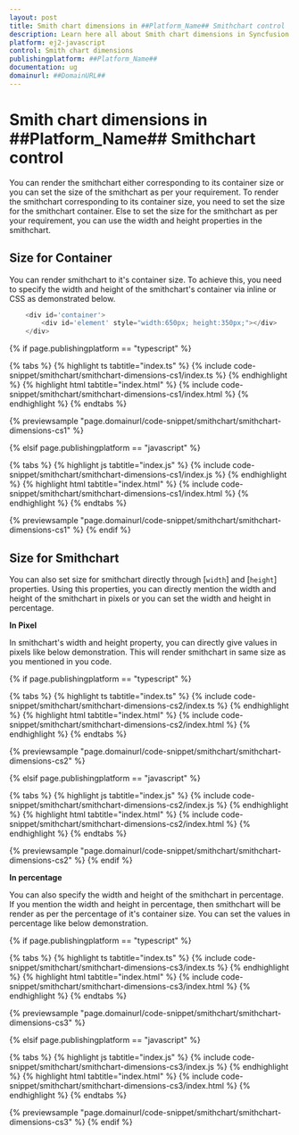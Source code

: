 ```yaml
---
layout: post
title: Smith chart dimensions in ##Platform_Name## Smithchart control | Syncfusion
description: Learn here all about Smith chart dimensions in Syncfusion ##Platform_Name## Smithchart control of Syncfusion Essential JS 2 and more.
platform: ej2-javascript
control: Smith chart dimensions 
publishingplatform: ##Platform_Name##
documentation: ug
domainurl: ##DomainURL##
---
```


# Smith chart dimensions in ##Platform_Name## Smithchart control

You can render the smithchart either corresponding to its container size or you can set the size of the smithchart as per your requirement. To render the smithchart corresponding to its container size, you need to set the size for the smithchart container. Else to set the size for the smithchart as per your requirement, you can use the width and height properties in the smithchart.

## Size for Container

You can render smithchart to it's container size. To achieve this, you need to specify the width and height of the smithchart's container via inline or CSS as demonstrated below.

```javascript
    <div id='container'>
        <div id='element' style="width:650px; height:350px;"></div>
    </div>
```

{% if page.publishingplatform == "typescript" %}

 {% tabs %}
{% highlight ts tabtitle="index.ts" %}
{% include code-snippet/smithchart/smithchart-dimensions-cs1/index.ts %}
{% endhighlight %}
{% highlight html tabtitle="index.html" %}
{% include code-snippet/smithchart/smithchart-dimensions-cs1/index.html %}
{% endhighlight %}
{% endtabs %}
        
{% previewsample "page.domainurl/code-snippet/smithchart/smithchart-dimensions-cs1" %}

{% elsif page.publishingplatform == "javascript" %}

{% tabs %}
{% highlight js tabtitle="index.js" %}
{% include code-snippet/smithchart/smithchart-dimensions-cs1/index.js %}
{% endhighlight %}
{% highlight html tabtitle="index.html" %}
{% include code-snippet/smithchart/smithchart-dimensions-cs1/index.html %}
{% endhighlight %}
{% endtabs %}

{% previewsample "page.domainurl/code-snippet/smithchart/smithchart-dimensions-cs1" %}
{% endif %}

## Size for Smithchart

You can also set size for smithchart directly through [`width`] and [`height`] properties. Using this properties, you can directly mention the width and height of the smithchart in pixels or you can set the width and height in percentage.

**In Pixel**

In smithchart's width and height property, you can directly give values in pixels like below demonstration. This will render smithchart in same size as you mentioned in you code.

{% if page.publishingplatform == "typescript" %}

 {% tabs %}
{% highlight ts tabtitle="index.ts" %}
{% include code-snippet/smithchart/smithchart-dimensions-cs2/index.ts %}
{% endhighlight %}
{% highlight html tabtitle="index.html" %}
{% include code-snippet/smithchart/smithchart-dimensions-cs2/index.html %}
{% endhighlight %}
{% endtabs %}
        
{% previewsample "page.domainurl/code-snippet/smithchart/smithchart-dimensions-cs2" %}

{% elsif page.publishingplatform == "javascript" %}

{% tabs %}
{% highlight js tabtitle="index.js" %}
{% include code-snippet/smithchart/smithchart-dimensions-cs2/index.js %}
{% endhighlight %}
{% highlight html tabtitle="index.html" %}
{% include code-snippet/smithchart/smithchart-dimensions-cs2/index.html %}
{% endhighlight %}
{% endtabs %}

{% previewsample "page.domainurl/code-snippet/smithchart/smithchart-dimensions-cs2" %}
{% endif %}

**In percentage**

You can also specify the width and height of the smithchart in percentage. If you mention the width and height in percentage, then smithchart will be render as per the percentage of it's container size. You can set the values in percentage like below demonstration.

{% if page.publishingplatform == "typescript" %}

 {% tabs %}
{% highlight ts tabtitle="index.ts" %}
{% include code-snippet/smithchart/smithchart-dimensions-cs3/index.ts %}
{% endhighlight %}
{% highlight html tabtitle="index.html" %}
{% include code-snippet/smithchart/smithchart-dimensions-cs3/index.html %}
{% endhighlight %}
{% endtabs %}
        
{% previewsample "page.domainurl/code-snippet/smithchart/smithchart-dimensions-cs3" %}

{% elsif page.publishingplatform == "javascript" %}

{% tabs %}
{% highlight js tabtitle="index.js" %}
{% include code-snippet/smithchart/smithchart-dimensions-cs3/index.js %}
{% endhighlight %}
{% highlight html tabtitle="index.html" %}
{% include code-snippet/smithchart/smithchart-dimensions-cs3/index.html %}
{% endhighlight %}
{% endtabs %}

{% previewsample "page.domainurl/code-snippet/smithchart/smithchart-dimensions-cs3" %}
{% endif %}